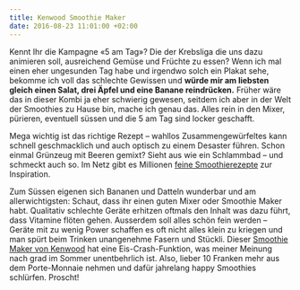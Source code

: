 ```yaml
---
title: Kenwood Smoothie Maker
date: 2016-08-23 11:01:00 +02:00
---
```


Kennt Ihr die Kampagne «5 am Tag»? Die der Krebsliga die uns dazu animieren soll, ausreichend Gemüse und Früchte zu essen? Wenn ich mal einen eher ungesunden Tag habe und irgendwo solch ein Plakat sehe, bekomme ich voll das schlechte Gewissen und **würde mir am liebsten gleich einen Salat, drei Äpfel und eine Banane reindrücken.** Früher wäre das in dieser Kombi ja eher schwierig gewesen, seitdem ich aber in der Welt der Smoothies zu Hause bin, mache ich genau das. Alles rein in den Mixer, pürieren, eventuell süssen und die 5 am Tag sind locker geschafft.

Mega wichtig ist das richtige Rezept – wahllos Zusammengewürfeltes kann schnell geschmacklich und auch optisch zu einem Desaster führen. Schon einmal Grünzeug mit Beeren gemixt? Sieht aus wie ein Schlammbad – und schmeckt auch so. Im Netz gibt es Millionen [feine Smoothierezepte](http://www.ronorp.net/zuerich/essen-trinken/rezept-wein-knigge.1080/rezepte-zuerich.702/gruener-smoothie-richtig-fein.517472) zur Inspiration.

Zum Süssen eigenen sich Bananen und Datteln wunderbar und am allerwichtigsten: Schaut, dass ihr einen guten Mixer oder Smoothie Maker habt. Qualitativ schlechte Geräte erhitzen oftmals den Inhalt was dazu führt, dass Vitamine flöten gehen. Ausserdem soll alles schön fein werden – Geräte mit zu wenig Power schaffen es oft nicht alles klein zu kriegen und man spürt beim Trinken unangenehme Fasern und Stückli. Dieser [Smoothie Maker von Kenwood](https://siroop.ch/wohnen-haushalt/kuechengeraete/mixer/kenwood-smoothie-maker-sb266-silber-294903?utm_medium=editorial&utm_campaign=201604_ronorp_blog&utm_source=ronorp.ch) hat eine Eis-Crash-Funktion, was meiner Meinung nach grad im Sommer unentbehrlich ist. Also, lieber 10 Franken mehr aus dem Porte-Monnaie nehmen und dafür jahrelang happy Smoothies schlürfen. Proscht!